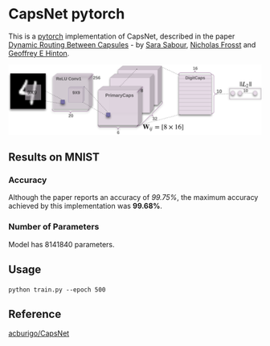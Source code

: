# CapsNet pytorch
This is a [pytorch](http://pytorch.org/) implementation of CapsNet, described in the paper [Dynamic Routing Between Capsules](https://arxiv.org/abs/1710.09829) - by [Sara Sabour](https://arxiv.org/find/cs/1/au:+Sabour_S/0/1/0/all/0/1), [Nicholas Frosst](https://arxiv.org/find/cs/1/au:+Frosst_N/0/1/0/all/0/1) and [Geoffrey E Hinton](https://arxiv.org/find/cs/1/au:+Hinton_G/0/1/0/all/0/1).

![](image/capsulearch.png)
## Results on MNIST
### Accuracy
Although the paper reports an accuracy of *99.75%*, the maximum accuracy achieved by this implementation was **99.68%**.

### Number of Parameters
Model has 8141840 parameters.

## Usage
`python train.py --epoch 500`

## Reference
[acburigo/CapsNet](https://github.com/acburigo/CapsNet/edit/master/README.md)

